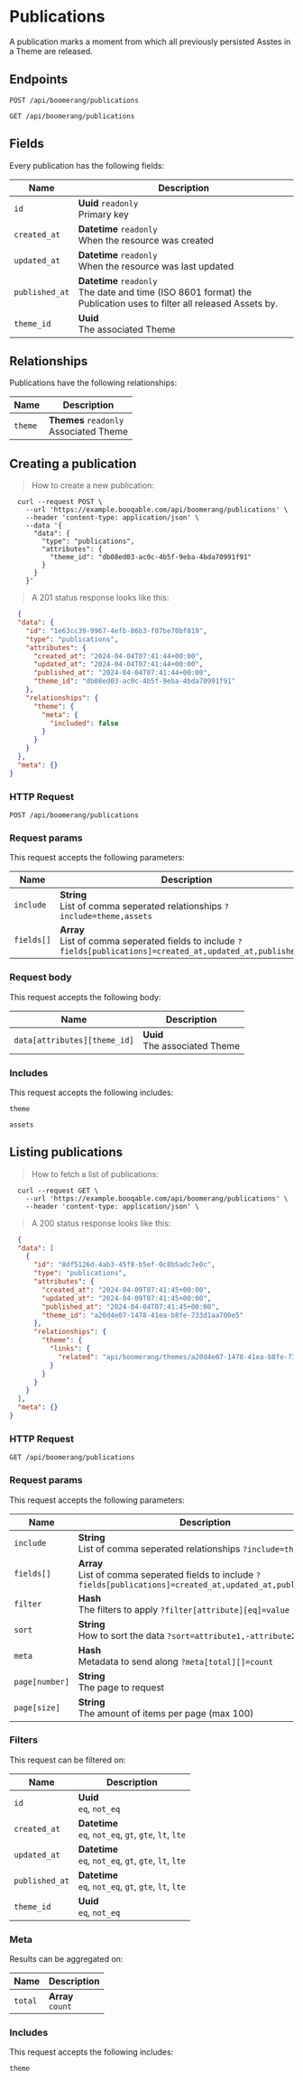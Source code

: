 # Publications

A publication marks a moment from which all previously persisted Asstes in a Theme are released.

## Endpoints
`POST /api/boomerang/publications`

`GET /api/boomerang/publications`

## Fields
Every publication has the following fields:

Name | Description
-- | --
`id` | **Uuid** `readonly`<br>Primary key
`created_at` | **Datetime** `readonly`<br>When the resource was created
`updated_at` | **Datetime** `readonly`<br>When the resource was last updated
`published_at` | **Datetime** `readonly`<br>The date and time (ISO 8601 format) the Publication uses to filter all released Assets by.
`theme_id` | **Uuid** <br>The associated Theme


## Relationships
Publications have the following relationships:

Name | Description
-- | --
`theme` | **Themes** `readonly`<br>Associated Theme


## Creating a publication



> How to create a new publication:

```shell
  curl --request POST \
    --url 'https://example.booqable.com/api/boomerang/publications' \
    --header 'content-type: application/json' \
    --data '{
      "data": {
        "type": "publications",
        "attributes": {
          "theme_id": "db08ed03-ac0c-4b5f-9eba-4bda70991f91"
        }
      }
    }'
```

> A 201 status response looks like this:

```json
  {
  "data": {
    "id": "1e63cc39-9967-4efb-86b3-f07be70bf819",
    "type": "publications",
    "attributes": {
      "created_at": "2024-04-04T07:41:44+00:00",
      "updated_at": "2024-04-04T07:41:44+00:00",
      "published_at": "2024-04-04T07:41:44+00:00",
      "theme_id": "db08ed03-ac0c-4b5f-9eba-4bda70991f91"
    },
    "relationships": {
      "theme": {
        "meta": {
          "included": false
        }
      }
    }
  },
  "meta": {}
}
```

### HTTP Request

`POST /api/boomerang/publications`

### Request params

This request accepts the following parameters:

Name | Description
-- | --
`include` | **String** <br>List of comma seperated relationships `?include=theme,assets`
`fields[]` | **Array** <br>List of comma seperated fields to include `?fields[publications]=created_at,updated_at,published_at`


### Request body

This request accepts the following body:

Name | Description
-- | --
`data[attributes][theme_id]` | **Uuid** <br>The associated Theme


### Includes

This request accepts the following includes:

`theme`


`assets`






## Listing publications



> How to fetch a list of publications:

```shell
  curl --request GET \
    --url 'https://example.booqable.com/api/boomerang/publications' \
    --header 'content-type: application/json' \
```

> A 200 status response looks like this:

```json
  {
  "data": [
    {
      "id": "8df5126d-4ab3-45f8-b5ef-0c8b5adc7e0c",
      "type": "publications",
      "attributes": {
        "created_at": "2024-04-09T07:41:45+00:00",
        "updated_at": "2024-04-09T07:41:45+00:00",
        "published_at": "2024-04-04T07:41:45+00:00",
        "theme_id": "a20d4e07-1478-41ea-b8fe-733d1aa700e5"
      },
      "relationships": {
        "theme": {
          "links": {
            "related": "api/boomerang/themes/a20d4e07-1478-41ea-b8fe-733d1aa700e5"
          }
        }
      }
    }
  ],
  "meta": {}
}
```

### HTTP Request

`GET /api/boomerang/publications`

### Request params

This request accepts the following parameters:

Name | Description
-- | --
`include` | **String** <br>List of comma seperated relationships `?include=theme`
`fields[]` | **Array** <br>List of comma seperated fields to include `?fields[publications]=created_at,updated_at,published_at`
`filter` | **Hash** <br>The filters to apply `?filter[attribute][eq]=value`
`sort` | **String** <br>How to sort the data `?sort=attribute1,-attribute2`
`meta` | **Hash** <br>Metadata to send along `?meta[total][]=count`
`page[number]` | **String** <br>The page to request
`page[size]` | **String** <br>The amount of items per page (max 100)


### Filters

This request can be filtered on:

Name | Description
-- | --
`id` | **Uuid** <br>`eq`, `not_eq`
`created_at` | **Datetime** <br>`eq`, `not_eq`, `gt`, `gte`, `lt`, `lte`
`updated_at` | **Datetime** <br>`eq`, `not_eq`, `gt`, `gte`, `lt`, `lte`
`published_at` | **Datetime** <br>`eq`, `not_eq`, `gt`, `gte`, `lt`, `lte`
`theme_id` | **Uuid** <br>`eq`, `not_eq`


### Meta

Results can be aggregated on:

Name | Description
-- | --
`total` | **Array** <br>`count`


### Includes

This request accepts the following includes:

`theme`






